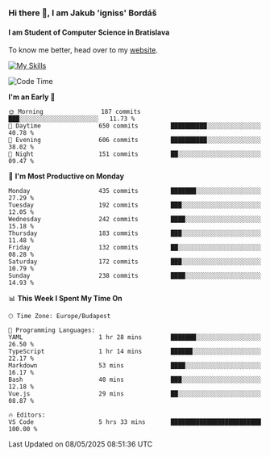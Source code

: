 ### Hi there 👋, I am Jakub 'igniss' Bordáš

#### I am Student of Computer Science in Bratislava
To know me better, head over to my [website](https://bordas.sk).

[![My Skills](https://skillicons.dev/icons?i=js,typescript,html,css,figma,svelte,vue,next,postgresql,nest,express,nodejs)](https://bordas.sk)


<!--START_SECTION:waka-->
![Code Time](http://img.shields.io/badge/Code%20Time-1%2C873%20hrs%2036%20mins-blue)

**I'm an Early 🐤** 

```text
🌞 Morning                187 commits         ███░░░░░░░░░░░░░░░░░░░░░░   11.73 % 
🌆 Daytime                650 commits         ██████████░░░░░░░░░░░░░░░   40.78 % 
🌃 Evening                606 commits         ██████████░░░░░░░░░░░░░░░   38.02 % 
🌙 Night                  151 commits         ██░░░░░░░░░░░░░░░░░░░░░░░   09.47 % 
```
📅 **I'm Most Productive on Monday** 

```text
Monday                   435 commits         ███████░░░░░░░░░░░░░░░░░░   27.29 % 
Tuesday                  192 commits         ███░░░░░░░░░░░░░░░░░░░░░░   12.05 % 
Wednesday                242 commits         ████░░░░░░░░░░░░░░░░░░░░░   15.18 % 
Thursday                 183 commits         ███░░░░░░░░░░░░░░░░░░░░░░   11.48 % 
Friday                   132 commits         ██░░░░░░░░░░░░░░░░░░░░░░░   08.28 % 
Saturday                 172 commits         ███░░░░░░░░░░░░░░░░░░░░░░   10.79 % 
Sunday                   238 commits         ████░░░░░░░░░░░░░░░░░░░░░   14.93 % 
```


📊 **This Week I Spent My Time On** 

```text
🕑︎ Time Zone: Europe/Budapest

💬 Programming Languages: 
YAML                     1 hr 28 mins        ███████░░░░░░░░░░░░░░░░░░   26.50 % 
TypeScript               1 hr 14 mins        ██████░░░░░░░░░░░░░░░░░░░   22.17 % 
Markdown                 53 mins             ████░░░░░░░░░░░░░░░░░░░░░   16.17 % 
Bash                     40 mins             ███░░░░░░░░░░░░░░░░░░░░░░   12.18 % 
Vue.js                   29 mins             ██░░░░░░░░░░░░░░░░░░░░░░░   08.87 % 

🔥 Editors: 
VS Code                  5 hrs 33 mins       █████████████████████████   100.00 % 
```


 Last Updated on 08/05/2025 08:51:36 UTC
<!--END_SECTION:waka-->
